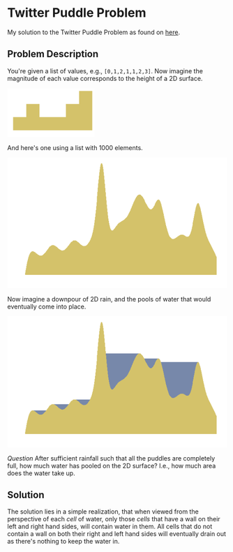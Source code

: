 # Twitter Puddle Problem
My solution to the Twitter Puddle Problem as found on [here](http://puzzles.bostonpython.com/puddle.html).

Problem Description
----
You're given a list of values, e.g., `[0,1,2,1,1,2,3]`. Now imagine the magnitude of each value corresponds to the height of a 2D surface.

![Small example with no puddle](/no_puddle.png?raw=true)

And here's one using a list with 1000 elements.

![Big example with no puddle](/big_no_puddle.png?raw=true)

Now imagine a downpour of 2D rain, and the pools of water that would eventually come into place.

![example with piddle](/puddle.png?raw=true)

*Question* After sufficient rainfall such that all the puddles are completely full, how much water has pooled on the 2D surface? I.e., how much area does the water take up.

Solution
----
The solution lies in a simple realization, that when viewed from the perspective of each *cell* of water, only those *cells* that have a wall on their left and right hand sides, will contain water in them. All cells that do not contain a wall on both their right and left hand sides will eventually drain out as there's nothing to keep the water in.
